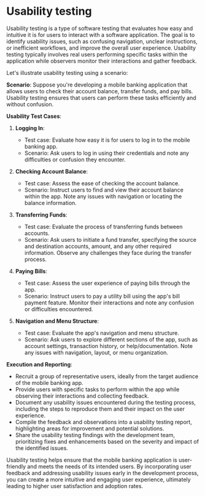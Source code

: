 # Usability testing
Usability testing is a type of software testing that evaluates how easy and intuitive it is for users to interact with a software application. The goal is to identify usability issues, such as confusing navigation, unclear instructions, or inefficient workflows, and improve the overall user experience. Usability testing typically involves real users performing specific tasks within the application while observers monitor their interactions and gather feedback.

Let's illustrate usability testing using a scenario:

**Scenario**: Suppose you're developing a mobile banking application that allows users to check their account balance, transfer funds, and pay bills. Usability testing ensures that users can perform these tasks efficiently and without confusion.

**Usability Test Cases**:

1. **Logging In**:
   - Test case: Evaluate how easy it is for users to log in to the mobile banking app.
   - Scenario: Ask users to log in using their credentials and note any difficulties or confusion they encounter.

2. **Checking Account Balance**:
   - Test case: Assess the ease of checking the account balance.
   - Scenario: Instruct users to find and view their account balance within the app. Note any issues with navigation or locating the balance information.

3. **Transferring Funds**:
   - Test case: Evaluate the process of transferring funds between accounts.
   - Scenario: Ask users to initiate a fund transfer, specifying the source and destination accounts, amount, and any other required information. Observe any challenges they face during the transfer process.

4. **Paying Bills**:
   - Test case: Assess the user experience of paying bills through the app.
   - Scenario: Instruct users to pay a utility bill using the app's bill payment feature. Monitor their interactions and note any confusion or difficulties encountered.

5. **Navigation and Menu Structure**:
   - Test case: Evaluate the app's navigation and menu structure.
   - Scenario: Ask users to explore different sections of the app, such as account settings, transaction history, or help/documentation. Note any issues with navigation, layout, or menu organization.

**Execution and Reporting**:

- Recruit a group of representative users, ideally from the target audience of the mobile banking app.
- Provide users with specific tasks to perform within the app while observing their interactions and collecting feedback.
- Document any usability issues encountered during the testing process, including the steps to reproduce them and their impact on the user experience.
- Compile the feedback and observations into a usability testing report, highlighting areas for improvement and potential solutions.
- Share the usability testing findings with the development team, prioritizing fixes and enhancements based on the severity and impact of the identified issues.

Usability testing helps ensure that the mobile banking application is user-friendly and meets the needs of its intended users. By incorporating user feedback and addressing usability issues early in the development process, you can create a more intuitive and engaging user experience, ultimately leading to higher user satisfaction and adoption rates.